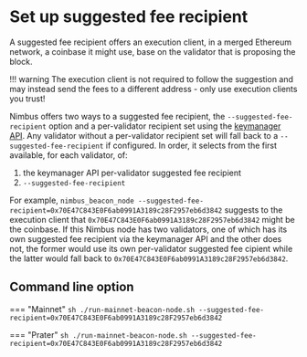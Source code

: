 # Set up suggested fee recipient

A suggested fee recipient offers an execution client, in a merged Ethereum network, a coinbase it might use, base on the validator that is proposing the block.

!!! warning
    The execution client is not required to follow the suggestion and may instead send the fees to a different address - only use execution clients you trust!

Nimbus offers two ways to a suggested fee recipient, the `--suggested-fee-recipient` option and a per-validator recipient set using the [keymanager API](./keymanager-api.md). Any validator without a per-validator recipient set will fall back to a `--suggested-fee-recipient` if configured. In order, it selects from the first available, for each validator, of:

1. the keymanager API per-validator suggested fee recipient
2. `--suggested-fee-recipient`

For example, `nimbus_beacon_node --suggested-fee-recipient=0x70E47C843E0F6ab0991A3189c28F2957eb6d3842` suggests to the execution client that `0x70E47C843E0F6ab0991A3189c28F2957eb6d3842` might be the coinbase. If this Nimbus node has two validators, one of which has its own suggested fee recipient via the keymanager API and the other does not, the former would use its own per-validator suggested fee cipient while the latter would fall back to `0x70E47C843E0F6ab0991A3189c28F2957eb6d3842`.

## Command line option

=== "Mainnet"
    ```sh
    ./run-mainnet-beacon-node.sh --suggested-fee-recipient=0x70E47C843E0F6ab0991A3189c28F2957eb6d3842
    ```

=== "Prater"
    ```sh
    ./run-mainnet-beacon-node.sh --suggested-fee-recipient=0x70E47C843E0F6ab0991A3189c28F2957eb6d3842
    ```
